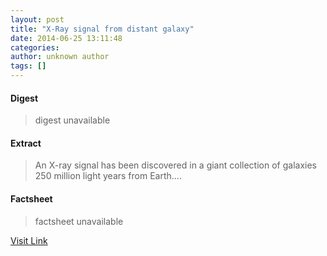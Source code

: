 ```yaml
---
layout: post
title: "X-Ray signal from distant galaxy"
date: 2014-06-25 13:11:48
categories: 
author: unknown author
tags: []
---
```



#### Digest
>digest unavailable

#### Extract
>An X-ray signal has been discovered in a giant collection of galaxies 250 million light years from Earth....

#### Factsheet
>factsheet unavailable

[Visit Link](https://uk.news.yahoo.com/x-ray-signal-distant-galaxy-131148753.html)


